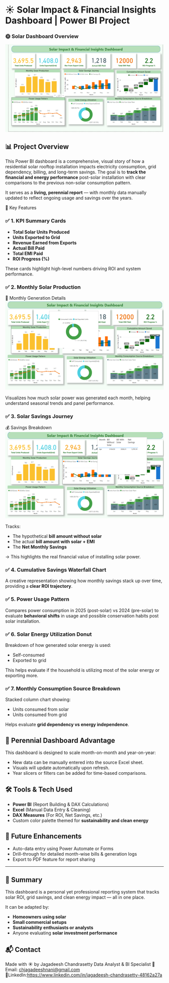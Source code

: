 # ☀️ Solar Impact & Financial Insights Dashboard | Power BI Project

### 🌞 Solar Dashboard Overview  
![Solar Dashboard](Solar%20Dashboard.png)

## 📊 Project Overview

This Power BI dashboard is a comprehensive, visual story of how a residential solar rooftop installation impacts electricity consumption, grid dependency, billing, and long-term savings. The goal is to **track the financial and energy performance** post-solar installation with clear comparisons to the previous non-solar consumption pattern.

It serves as a **living, perennial report** — with monthly data manually updated to reflect ongoing usage and savings over the years.

🌟 Key Features

### ✅ 1. KPI Summary Cards
- **Total Solar Units Produced**
- **Units Exported to Grid**
- **Revenue Earned from Exports**
- **Actual Bill Paid**
- **Total EMI Paid**
- **ROI Progress (%)**

These cards highlight high-level numbers driving ROI and system performance.

### ✅ 2. Monthly Solar Production

📆 Monthly Generation Details  
![Monthly Solar Details](Monthly%20Solar%20Details.png)

Visualizes how much solar power was generated each month, helping understand seasonal trends and panel performance.

### ✅ 3. Solar Savings Journey

 💰 Savings Breakdown  
![Solar Savings Details](Solar%20Savings%20Details.png)

Tracks:
- The hypothetical **bill amount without solar**
- The actual **bill amount with solar + EMI**
- The **Net Monthly Savings**

→ This highlights the real financial value of installing solar power.

### ✅ 4. Cumulative Savings Waterfall Chart
A creative representation showing how monthly savings stack up over time, providing a **clear ROI trajectory**.

### ✅ 5. Power Usage Pattern
Compares power consumption in 2025 (post-solar) vs 2024 (pre-solar) to evaluate **behavioral shifts** in usage and possible conservation habits post solar installation.

### ✅ 6. Solar Energy Utilization Donut
Breakdown of how generated solar energy is used:
- Self-consumed
- Exported to grid

This helps evaluate if the household is utilizing most of the solar energy or exporting more.

### ✅ 7. Monthly Consumption Source Breakdown
Stacked column chart showing:
- Units consumed from solar
- Units consumed from grid

Helps evaluate **grid dependency vs energy independence**.

## 🔁 Perennial Dashboard Advantage

This dashboard is designed to scale month-on-month and year-on-year:
- New data can be manually entered into the source Excel sheet.
- Visuals will update automatically upon refresh.
- Year slicers or filters can be added for time-based comparisons.

## 🛠 Tools & Tech Used

- **Power BI** (Report Building & DAX Calculations)
- **Excel** (Manual Data Entry & Cleaning)
- **DAX Measures** (For ROI, Net Savings, etc.)
- Custom color palette themed for **sustainability and clean energy**

## 📌 Future Enhancements

- Auto-data entry using Power Automate or Forms
- Drill-through for detailed month-wise bills & generation logs
- Export to PDF feature for report sharing
---

## 📣 Summary

This dashboard is a personal yet professional reporting system that tracks solar ROI, grid savings, and clean energy impact — all in one place.

It can be adapted by:
- **Homeowners using solar**
- **Small commercial setups**
- **Sustainability enthusiasts or analysts**
- Anyone evaluating **solar investment performance**

## 📬 Contact

Made with ☀️ by 
Jagadeesh Chandrasetty
Data Analyst & BI Specialist 
📧 Email: chjagadeeshnani@gmail.com
🔗LinkedIn:https://www.linkedin.com/in/jagadeesh-chandrasetty-48162a27a
